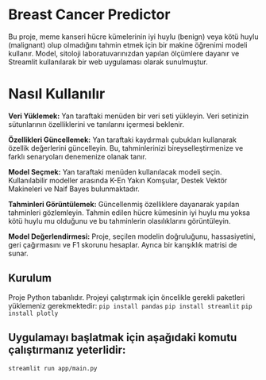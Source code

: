 # Breast Cancer Predictor

Bu proje, meme kanseri hücre kümelerinin iyi huylu (benign) veya kötü huylu (malignant) olup olmadığını tahmin etmek için bir makine öğrenimi modeli kullanır. Model, sitoloji laboratuvarınızdan yapılan ölçümlere dayanır ve Streamlit kullanılarak bir web uygulaması olarak sunulmuştur.

# Nasıl Kullanılır
**Veri Yüklemek:** Yan taraftaki menüden bir veri seti yükleyin. Veri setinizin sütunlarının özelliklerini ve tanılarını içermesi beklenir.

**Özellikleri Güncellemek:** Yan taraftaki kaydırmalı çubukları kullanarak özellik değerlerini güncelleyin. Bu, tahminlerinizi bireyselleştirmenize ve farklı senaryoları denemenize olanak tanır.

**Model Seçmek:** Yan taraftaki menüden kullanılacak modeli seçin. Kullanılabilir modeller arasında K-En Yakın Komşular, Destek Vektör Makineleri ve Naif Bayes bulunmaktadır.

**Tahminleri Görüntülemek:** Güncellenmiş özelliklere dayanarak yapılan tahminleri gözlemleyin. Tahmin edilen hücre kümesinin iyi huylu mu yoksa kötü huylu mu olduğunu ve bu tahminlerin olasılıklarını görüntüleyin.

**Model Değerlendirmesi:** Proje, seçilen modelin doğruluğunu, hassasiyetini, geri çağırmasını ve F1 skorunu hesaplar. Ayrıca bir karışıklık matrisi de sunar.

## Kurulum
Proje Python tabanlıdır. Projeyi çalıştırmak için öncelikle gerekli paketleri yüklemeniz gerekmektedir:
`pip install pandas`
`pip install streamlit`
`pip install plotly`

## Uygulamayı başlatmak için aşağıdaki komutu çalıştırmanız yeterlidir:
`streamlit run app/main.py`
